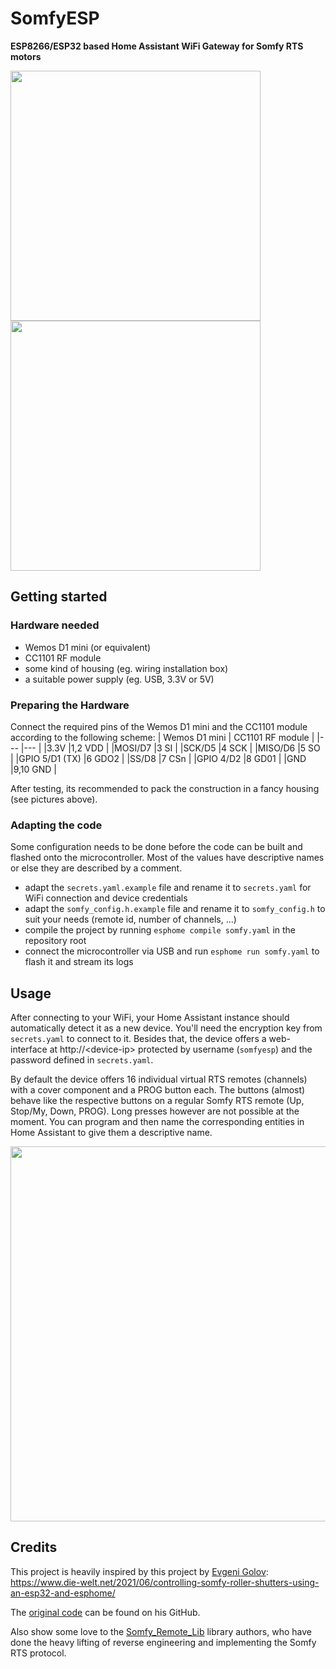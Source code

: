 # SomfyESP
**ESP8266/ESP32 based Home Assistant WiFi Gateway for Somfy RTS motors**

<div>
<img height="400px" src="https://user-images.githubusercontent.com/22083742/213578358-5f8181f7-5085-4315-ad66-7fcaf4177df0.jpg"/>
<img height="400px" src="https://user-images.githubusercontent.com/22083742/213578066-1a911110-aa45-48e8-86bd-6bc60cdb4484.jpg"/>
</div>

## Getting started

### Hardware needed
- Wemos D1 mini (or equivalent)
- CC1101 RF module
- some kind of housing (eg. wiring installation box)
- a suitable power supply (eg. USB, 3.3V or 5V)

### Preparing the Hardware
Connect the required pins of the Wemos D1 mini and the CC1101 module according to the following scheme:
| Wemos D1 mini | CC1101 RF module  |
|---            |---                |
|3.3V           |1,2 VDD            |
|MOSI/D7        |3 SI               |
|SCK/D5         |4 SCK              |
|MISO/D6        |5 SO               |
|GPIO 5/D1 (TX) |6 GDO2             |
|SS/D8          |7 CSn              |
|GPIO 4/D2      |8 GD01             |
|GND            |9,10 GND           |

After testing, its recommended to pack the construction in a fancy housing (see pictures above).

### Adapting the code
Some configuration needs to be done before the code can be built and flashed onto the microcontroller.
Most of the values have descriptive names or else they are described by a comment.
- adapt the `secrets.yaml.example` file and rename it to `secrets.yaml` for WiFi connection and device credentials
- adapt the `somfy_config.h.example` file and rename it to `somfy_config.h` to suit your needs (remote id, number of channels, ...)
- compile the project by running `esphome compile somfy.yaml` in the repository root
- connect the microcontroller via USB and run `esphome run somfy.yaml` to flash it and stream its logs

## Usage
After connecting to your WiFi, your Home Assistant instance should automatically detect it as a new device.
You'll need the encryption key from `secrets.yaml` to connect to it.
Besides that, the device offers a web-interface at http://\<device-ip\> protected by username (`somfyesp`)
and the password defined in `secrets.yaml`.

By default the device offers 16 individual virtual RTS remotes (channels) with a cover component and a PROG
button each. The buttons (almost) behave like the respective buttons on a regular Somfy RTS remote
(Up, Stop/My, Down, PROG). Long presses however are not possible at the moment.
You can program and then name the corresponding entities in Home Assistant to give them a descriptive name.

<img height="600px" src="https://user-images.githubusercontent.com/22083742/213583189-c30793d3-8c3b-4415-9a54-3550b2c01e75.jpg"/>


## Credits
This project is heavily inspired by this project by [Evgeni Golov](https://github.com/evgeni):\
https://www.die-welt.net/2021/06/controlling-somfy-roller-shutters-using-an-esp32-and-esphome/

The [original code](https://github.com/evgeni/esphome-configs/blob/devel/somfy.yaml) can be found on his GitHub.

Also show some love to the [Somfy_Remote_Lib](https://github.com/Legion2/Somfy_Remote_Lib) library authors,
who have done the heavy lifting of reverse engineering and implementing the Somfy RTS protocol.
